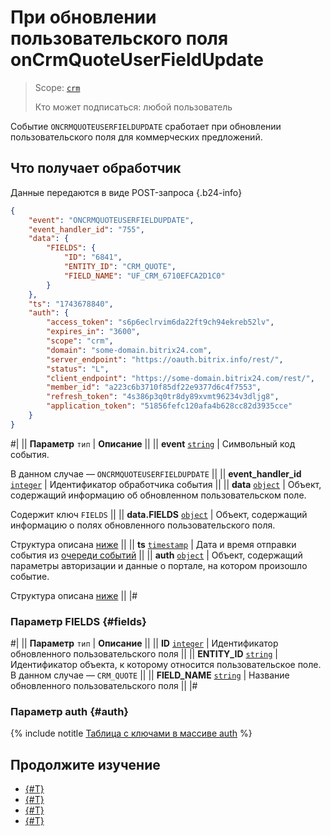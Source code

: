 # При обновлении пользовательского поля onCrmQuoteUserFieldUpdate

> Scope: [`crm`](../../../../scopes/permissions.md)
>
> Кто может подписаться: любой пользователь

Событие `ONCRMQUOTEUSERFIELDUPDATE` сработает при обновлении пользовательского поля для коммерческих предложений.

## Что получает обработчик

Данные передаются в виде POST-запроса {.b24-info}

```json
{
    "event": "ONCRMQUOTEUSERFIELDUPDATE",
    "event_handler_id": "755",
    "data": {
        "FIELDS": {
            "ID": "6841",
            "ENTITY_ID": "CRM_QUOTE",
            "FIELD_NAME": "UF_CRM_6710EFCA2D1C0"
        }
    },
    "ts": "1743678840",
    "auth": {
        "access_token": "s6p6eclrvim6da22ft9ch94ekreb52lv",
        "expires_in": "3600",
        "scope": "crm",
        "domain": "some-domain.bitrix24.com",
        "server_endpoint": "https://oauth.bitrix.info/rest/",
        "status": "L",
        "client_endpoint": "https://some-domain.bitrix24.com/rest/",
        "member_id": "a223c6b3710f85df22e9377d6c4f7553",
        "refresh_token": "4s386p3q0tr8dy89xvmt96234v3dljg8",
        "application_token": "51856fefc120afa4b628cc82d3935cce"
    }
}
```

#|
|| **Параметр**
`тип` | **Описание** ||
|| **event**
[`string`](../../../../data-types.md) | Символьный код события.

В данном случае — `ONCRMQUOTEUSERFIELDUPDATE` ||
|| **event_handler_id**
[`integer`](../../../../data-types.md) | Идентификатор обработчика события ||
|| **data**
[`object`](../../../../data-types.md) | Объект, содержащий информацию об обновленном пользовательском поле.

Содержит ключ `FIELDS` ||
|| **data.FIELDS**
[`object`](../../../../data-types.md) | Объект, содержащий информацию о полях обновленного пользовательского поля.

Структура описана [ниже](#fields) ||
|| **ts**
[`timestamp`](../../../../data-types.md) | Дата и время отправки события из [очереди событий](../../../../events/index.md) ||
|| **auth**
[`object`](../../../../data-types.md) | Объект, содержащий параметры авторизации и данные о портале, на котором произошло событие.

Структура описана [ниже](#auth) ||
|#

### Параметр FIELDS {#fields}

#|
|| **Параметр**
`тип` | **Описание** ||
|| **ID**
[`integer`](../../../../data-types.md) | Идентификатор обновленного пользовательского поля ||
|| **ENTITY_ID**
[`string`](../../../../data-types.md) | Идентификатор объекта, к которому относится пользовательское поле. В данном случае — `CRM_QUOTE` ||
|| **FIELD_NAME**
[`string`](../../../../data-types.md) | Название обновленного пользовательского поля ||
|#

### Параметр auth {#auth}

{% include notitle [Таблица с ключами в массиве auth](../../../../../_includes/auth-params-in-events.md) %}

## Продолжите изучение

- [{#T}](../../../../events/index.md)
- [{#T}](../../../../events/event-bind.md)
- [{#T}](./on-crm-quote-user-field-add.md)
- [{#T}](./on-crm-quote-user-field-delete.md)